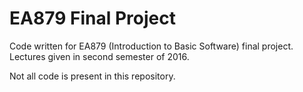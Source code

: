 # EA879 Final Project
Code written for EA879 (Introduction to Basic Software) final project.
Lectures given in second semester of 2016.

Not all code is present in this repository.
